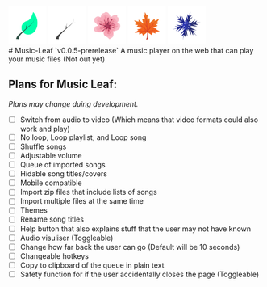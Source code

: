 <div>
    <img src="logos/default.png" height="75" width="75">
    <img src="logos/amoled.png" height="75" width="75">
    <img src="logos/cherryblossom.png" height="75" width="75">
    <img src="logos/autumn.png" height="75" width="75">
    <img src="logos/winter.png" height="75" width="75">
</div>
# Music-Leaf `v0.0.5-prerelease`
A music player on the web that can play your music files (Not out yet)

## Plans for Music Leaf:
_Plans may change duing development._
- [ ] Switch from audio to video (Which means that video formats could also work and play)
- [ ] No loop, Loop playlist, and Loop song
- [ ] Shuffle songs
- [ ] Adjustable volume
- [ ] Queue of imported songs
- [ ] Hidable song titles/covers
- [ ] Mobile compatible
- [ ] Import zip files that include lists of songs
- [ ] Import multiple files at the same time
- [ ] Themes
- [ ] Rename song titles
- [ ] Help button that also explains stuff that the user may not have known
- [ ] Audio visuliser (Toggleable)
- [ ] Change how far back the user can go (Default will be 10 seconds)
- [ ] Changeable hotkeys
- [ ] Copy to clipboard of the queue in plain text
- [ ] Safety function for if the user accidentally closes the page (Toggleable)